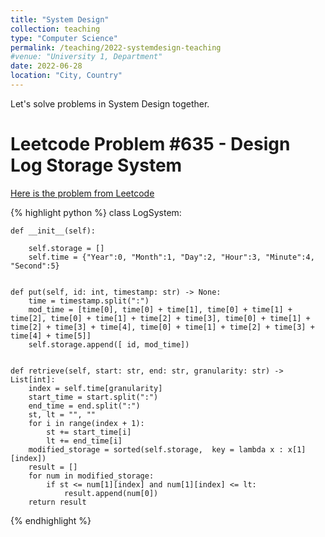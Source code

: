 ```yaml
---
title: "System Design"
collection: teaching
type: "Computer Science"
permalink: /teaching/2022-systemdesign-teaching
#venue: "University 1, Department"
date: 2022-06-28
location: "City, Country"
---
```


Let's solve problems in System Design together. 

Leetcode Problem #635 - Design Log Storage System 
=====

[Here is the problem from Leetcode](https://leetcode.com/problems/design-log-storage-system/)


{% highlight python %}
class LogSystem:

    def __init__(self):
        
        self.storage = []
        self.time = {"Year":0, "Month":1, "Day":2, "Hour":3, "Minute":4, "Second":5}
        

    def put(self, id: int, timestamp: str) -> None:
        time = timestamp.split(":")
        mod_time = [time[0], time[0] + time[1], time[0] + time[1] + time[2], time[0] + time[1] + time[2] + time[3], time[0] + time[1] + time[2] + time[3] + time[4], time[0] + time[1] + time[2] + time[3] + time[4] + time[5]]
        self.storage.append([ id, mod_time])
        

    def retrieve(self, start: str, end: str, granularity: str) -> List[int]:
        index = self.time[granularity]
        start_time = start.split(":")
        end_time = end.split(":")
        st, lt = "", ""
        for i in range(index + 1):
            st += start_time[i]
            lt += end_time[i]
        modified_storage = sorted(self.storage,  key = lambda x : x[1][index])
        result = []
        for num in modified_storage:
            if st <= num[1][index] and num[1][index] <= lt:
                result.append(num[0])
        return result 
        

{% endhighlight %}
